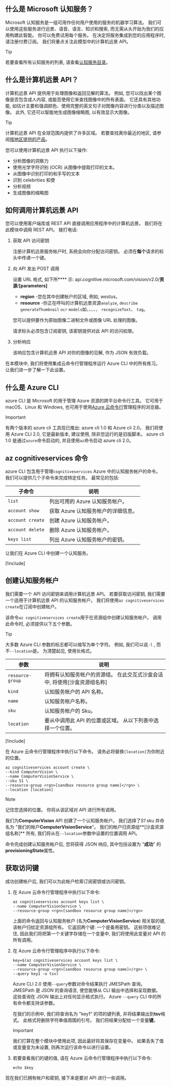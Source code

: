 
## <a name="what-is-microsoft-cognitive-services"></a>什么是 Microsoft 认知服务？

Microsoft 认知服务是一组可用作任何用户使用的服务的机器学习算法。 我们可以使用这些服务进行远景、语音、语言、知识和搜索, 而无需从头开始为我们的应用构建此智能。 你可以免费试用每个服务。 在决定将服务集成到您的应用程序时, 请注册付费订阅。 我们将重点关注此模型中的计算机远景 API。

> [!TIP]
> 若要查看所有认知服务的列表, 请查看[认知服务目录](https://azure.microsoft.com/services/cognitive-services/directory/)。 

## <a name="what-is-the-computer-vision-api"></a>什么是计算机远景 API？

计算机远景 API 提供用于处理图像和返回见解的算法。 例如, 您可以找出某个图像是否包含成人内容, 或能否使用它来查找图像中的所有表面。 它还具有其他功能, 如估计主要和强调颜色、使用完整的英文句子对图像内容进行分类以及描述图像。 此外, 它还可以智能地生成图像缩略图, 以有效显示大图像。

> [!TIP]
> 计算机远景 API 在全球范围内提供了许多区域。 若要查找离你最近的地区, 请参阅[按地区提供的产品](https://azure.microsoft.com/global-infrastructure/services/?products=cognitive-services&regions=all)。

您可以使用计算机远景 API 执行以下操作:

- 分析图像的洞察力
- 使用光学字符识别 (OCR) 从图像中提取打印的文本。
- 从图像中识别打印的和手写的文本
- 识别 celebrities 和使
- 分析视频 
- 生成图像的缩略图 

## <a name="how-to-call-the-computer-vision-api"></a>如何调用计算机远景 API

您可以使用客户端库或 REST API 直接调用应用程序中的计算机远景。 我们将在此模块中调用 REST API。 拨打电话:

1. 获取 API 访问密钥

    注册计算机远景服务帐户时, 系统会向你分配访问密钥。 必须在**每个**请求的标头中传递一个键。 

1. 向 API 发出 POST 调用

    设置 URL 格式, 如下所**** 示: api.cognitive.microsoft.com/vision/v2.0/**资源**/**[parameters]** 

    - **region** -您在其中创建帐户的区域, 例如, *westus*。
    - **resource** -你正在呼叫的计算机远景资源`analyze`, `describe` `generateThumbnail` `ocr` `models`如、、、、、 `recognizeText`、 `tag`。

    您可以提供要作为原始图像二进制文件或图像 URL 处理的图像。

    请求标头必须包含订阅密钥, 该密钥提供对此 API 的访问权限。

1. 分析响应

    该响应包含计算机远景 API 对你的图像的见解, 作为 JSON 有效负载。

在本模块中, 我们将使用集成云命令行管理程序运行 Azure CLI 中的所有练习。 让我们进一步了解一下此设置。

## <a name="what-is-the-azure-cli"></a>什么是 Azure CLI

azure CLI 是 Microsoft 的用于管理 Azure 资源的跨平台命令行工具。 它可用于 macOS、Linux 和 Windows, 也可用于使用[Azure 云命令行](https://docs.microsoft.com/azure/cloud-shell/overview)管理程序的浏览器。

> [!IMPORTANT]
> 有两个版本的 azure cli 工具现已推出: azure cli 1.0 和 Azure cli 2.0。 我们将使用 Azure CLI 2.0, 它是最新版本, 建议使用, 除非您运行的是旧版脚本。 azure cli 1.0 是通过`azure`命令启动的, 并且使用`az`命令启动 azure cli 2.0。

## <a name="az-cognitiveservices-commands"></a>az cognitiveservices 命令

azure CLI 包含用于管理`cognitiveservices` Azure 中的认知服务帐户的命令。 我们可以提供几个子命令来完成特定任务。 最常见的包括:

| 子命令 | 说明 |
|-------------|-------------|
| `list` | 列出可用的 Azure 认知服务帐户。 |
| `account show` | 获取 Azure 认知服务帐户的详细信息。 |
| `account create` | 创建 Azure 认知服务帐户。 |
| `account delete` | 删除 Azure 认知服务帐户。 |
| `keys list` | 列出 Azure 认知服务帐户的密钥。 |

让我们在 Azure CLI 中创建一个认知服务。

<!-- Activate the sandbox -->
[!include[](../../../includes/azure-sandbox-activate.md)]

## <a name="create-a-cognitive-services-account"></a>创建认知服务帐户

我们需要一个 API 访问密钥来调用计算机远景 API。 若要获取访问密钥, 我们需要一个适用于计算机远景 API 的认知服务帐户。 我们将使用`az cognitiveservices create`在订阅中创建帐户。

 该命令`az cognitiveservices create`用于在资源组中创建认知服务帐户。  调用此命令时, 必须提供以下五个参数。

> [!Tip]
> 大多数 Azure CLI 参数的标志都可以缩写为单个字符。 例如, 我们可以说`-l` , 而不`--location`是。 为清楚起见, 使用长格式。

| 参数 | 说明 |
|-----------|-------------|
| `resource-group` | 将拥有认知服务帐户的资源组。 在此交互式沙盒会话中, 将使用<rgn>[沙盒资源组名称]</rgn> |
| `kind` | 认知服务帐户的 API 名称。 |
| `name` | 认知服务帐户名称。 |
| `sku` | 认知服务帐户的 Sku。|
| `location` | 要从中调用此 API 的位置或区域。 从以下列表中选择一个位置。 |

[!include[](../../../includes/azure-sandbox-regions-first-mention-note.md)] 

在 Azure 云命令行管理程序中执行以下命令。 请务必将替换`[location]`为你附近的位置。

```azurecli
az cognitiveservices account create \
--kind ComputerVision \
--name ComputerVisionService \
--sku S1 \
--resource-group <rgn>[sandbox resource group name]</rgn> \
--location [location]
```

> [!NOTE]
> 记住您选择的位置。 你将从该区域对 API 进行所有调用。

我们为**ComputerVision** API 创建了一个认知服务帐户。 我们选择了*S1* sku 并命名为 "我们的帐户**ComputerVisionService**"。 我们的帐户归资源组**<rgn>[沙盒资源组名称]</rgn>** 所有, 我们将从在`--location`参数中设置的位置调用 API。 

命令完成创建认知服务帐户后, 您将获得 JSON 响应, 其中包括设置为 "**成功**" 的**provisioningState**属性。

## <a name="get-an-access-key"></a>获取访问键

成功创建帐户后, 我们可以为此帐户检索订阅密钥或访问密钥。

1. 在 Azure 云命令行管理程序中执行以下命令:

    ```azurecli
    az cognitiveservices account keys list \
    --name ComputerVisionService \
    --resource-group <rgn>[sandbox resource group name]</rgn>
    ```
    
    上面的命令返回与认知服务帐户 (名为**ComputerVisionService**) 相关联的键, 该帐户归给定资源组所有。 它返回两个键: 一个是备用密钥。 这些项很难记住, 因此我们将把第一个关键字存储在一个变量中, 我们将使用此变量对 API 的所有调用。

2.  在 Azure 云命令行管理程序中执行以下命令:

    ```azurecli
    key=$(az cognitiveservices account keys list \
    --name ComputerVisionService \
    --resource-group <rgn>[sandbox resource group name]</rgn> \
    --query key1 -o tsv)
    ```
    
    Azure CLI 2.0 使用`--query`参数对命令结果执行 JMESPath 查询。 JMESPath 是 JSON 的查询语言, 使您能够从 CLI 输出中选择和呈现数据。 这些查询在 JSON 输出上对任何显示格式执行。
    Azure `--query` CLI 中的所有命令都支持该参数。 
    
    在我们的示例中, 我们将查询名为 "key1" 的项的键列表, 并将结果输出到**tsv**格式。 此格式将删除字符串值周围的引号。 我们将结果分配给一个变量**键**。
    
    > [!IMPORTANT]
    > 我们打算在整个模块中使用此项, 因此最好将其保存在变量中。 如果丢失了值或变量变为未设置, 则再次运行该命令以进行设置。  

3. 若要查看我们的键的值, 请在 Azure 云命令行管理程序中执行以下命令:

    ```azurecli
    echo $key
    ```

现在我们已拥有帐户和密钥, 接下来是要对 API 进行一些调用。